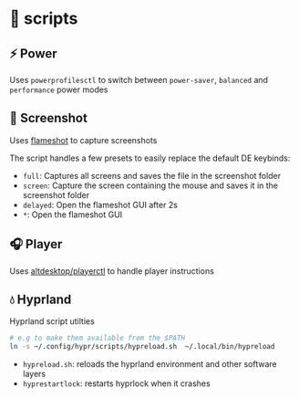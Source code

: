 # 📜 scripts

## ⚡ Power
Uses `powerprofilesctl` to switch between `power-saver`, `balanced` and `performance` power modes

## 📸 Screenshot
Uses [flameshot](https://github.com/flameshot-org/flameshot) to capture screenshots

The script handles a few presets to easily replace the default DE keybinds:
- `full`: Captures all screens and saves the file in the screenshot folder
- `screen`: Capture the screen containing the mouse and saves it in the screenshot folder
- `delayed`: Open the flameshot GUI after 2s
- `*`: Open the flameshot GUI

## 🎧 Player
Uses [altdesktop/playerctl](https://github.com/altdesktop/playerctl) to handle player instructions

## 💧 Hyprland
Hyprland script utilties

```bash
# e.g to make them available from the $PATH
ln -s ~/.config/hypr/scripts/hypreload.sh  ~/.local/bin/hypreload
```

- `hypreload.sh`: reloads the hyprland environment and other software layers
- `hyprestartlock`: restarts hyprlock when it crashes  